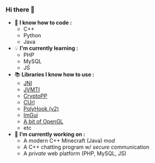 ### Hi there 👋

- 📗 **I know how to code :**
  * C++
  * Python
  * Java
- 💡 **I'm currently learning :**
  * PHP
  * MySQL
  * JS
- 📚 **Libraries I know how to use :**
  * [JNI](https://docs.oracle.com/javase/7/docs/technotes/guides/jni/spec/jniTOC.html)
  * [JVMTI](https://docs.oracle.com/javase/8/docs/platform/jvmti/jvmti.html)
  * [CryptoPP](https://github.com/weidai11/cryptopp)
  * [CUrl](https://curl.haxx.se/)
  * [PolyHook (v2)](https://github.com/stevemk14ebr/PolyHook_2_0)
  * [ImGui](https://github.com/ocornut/imgui)
  * [A bit of OpenGL](https://www.opengl.org/resources/libraries/glut/)
  * etc
- 🔭 **I’m currently working on :**
  * A modern C++ Minecraft (Java) *mod*
  * A C++ chatting program w/ *secure* communication
  * A *private* web platform (PHP, MySQL, JS)

<!--
[![Top Langs](https://github-readme-stats.vercel.app/api/top-langs/?username=andro2157)](https://github.com/anuraghazra/github-readme-stats)
